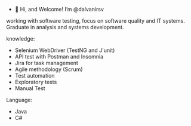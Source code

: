 - 👋 Hi, and Welcome! I’m @dalvanirsv

working with software testing, focus on software quality and IT systems. Graduate in analysis and systems development.

knowledge:

- Selenium WebDriver (TestNG and J'unit)
- API test with Postman and Insomnia 
- Jira for task management
- Agile methodology (Scrum)
- Test automation
- Exploratory tests
- Manual Test

Language:
- Java
- C#


<!---
dalvanirsv/dalvanirsv is a ✨ special ✨ repository because its `README.md` (this file) appears on your GitHub profile.
You can click the Preview link to take a look at your changes.
--->
